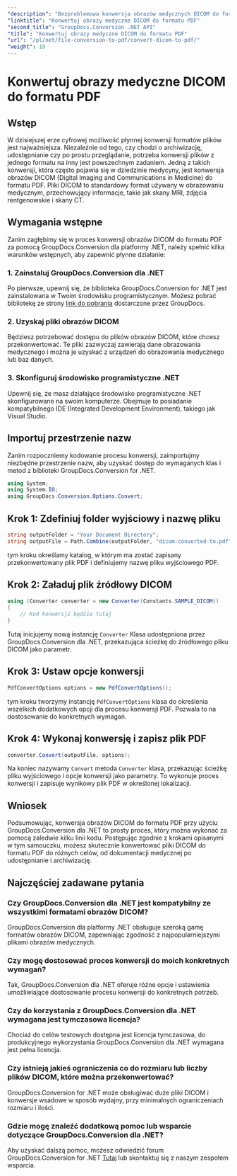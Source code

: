 ```yaml
---
"description": "Bezproblemowa konwersja obrazów medycznych DICOM do formatu PDF przy użyciu GroupDocs.Conversion dla .NET. Elastyczne, wydajne i konfigurowalne rozwiązanie konwersji."
"linktitle": "Konwertuj obrazy medyczne DICOM do formatu PDF"
"second_title": "GroupDocs.Conversion .NET API"
"title": "Konwertuj obrazy medyczne DICOM do formatu PDF"
"url": "/pl/net/file-conversion-to-pdf/convert-dicom-to-pdf/"
"weight": 19
---
```


# Konwertuj obrazy medyczne DICOM do formatu PDF

## Wstęp
W dzisiejszej erze cyfrowej możliwość płynnej konwersji formatów plików jest najważniejsza. Niezależnie od tego, czy chodzi o archiwizację, udostępnianie czy po prostu przeglądanie, potrzeba konwersji plików z jednego formatu na inny jest powszechnym zadaniem. Jedną z takich konwersji, która często pojawia się w dziedzinie medycyny, jest konwersja obrazów DICOM (Digital Imaging and Communications in Medicine) do formatu PDF. Pliki DICOM to standardowy format używany w obrazowaniu medycznym, przechowujący informacje, takie jak skany MRI, zdjęcia rentgenowskie i skany CT.
## Wymagania wstępne
Zanim zagłębimy się w proces konwersji obrazów DICOM do formatu PDF za pomocą GroupDocs.Conversion dla platformy .NET, należy spełnić kilka warunków wstępnych, aby zapewnić płynne działanie:
### 1. Zainstaluj GroupDocs.Conversion dla .NET
Po pierwsze, upewnij się, że biblioteka GroupDocs.Conversion for .NET jest zainstalowana w Twoim środowisku programistycznym. Możesz pobrać bibliotekę ze strony [link do pobrania](https://releases.groupdocs.com/conversion/net/) dostarczone przez GroupDocs.
### 2. Uzyskaj pliki obrazów DICOM
Będziesz potrzebować dostępu do plików obrazów DICOM, które chcesz przekonwertować. Te pliki zazwyczaj zawierają dane obrazowania medycznego i można je uzyskać z urządzeń do obrazowania medycznego lub baz danych.
### 3. Skonfiguruj środowisko programistyczne .NET
Upewnij się, że masz działające środowisko programistyczne .NET skonfigurowane na swoim komputerze. Obejmuje to posiadanie kompatybilnego IDE (Integrated Development Environment), takiego jak Visual Studio.

## Importuj przestrzenie nazw
Zanim rozpoczniemy kodowanie procesu konwersji, zaimportujmy niezbędne przestrzenie nazw, aby uzyskać dostęp do wymaganych klas i metod z biblioteki GroupDocs.Conversion for .NET.
```csharp
using System;
using System.IO;
using GroupDocs.Conversion.Options.Convert;
```
## Krok 1: Zdefiniuj folder wyjściowy i nazwę pliku
```csharp
string outputFolder = "Your Document Directory";
string outputFile = Path.Combine(outputFolder, "dicom-converted-to.pdf");
```
tym kroku określamy katalog, w którym ma zostać zapisany przekonwertowany plik PDF i definiujemy nazwę pliku wyjściowego PDF.
## Krok 2: Załaduj plik źródłowy DICOM
```csharp
using (Converter converter = new Converter(Constants.SAMPLE_DICOM))
{
    // Kod konwersji będzie tutaj
}
```
Tutaj inicjujemy nową instancję `Converter` Klasa udostępniona przez GroupDocs.Conversion dla .NET, przekazująca ścieżkę do źródłowego pliku DICOM jako parametr.
## Krok 3: Ustaw opcje konwersji
```csharp
PdfConvertOptions options = new PdfConvertOptions();
```
tym kroku tworzymy instancję `PdfConvertOptions` klasa do określenia wszelkich dodatkowych opcji dla procesu konwersji PDF. Pozwala to na dostosowanie do konkretnych wymagań.
## Krok 4: Wykonaj konwersję i zapisz plik PDF
```csharp
converter.Convert(outputFile, options);
```
Na koniec nazywamy `Convert` metoda `Converter` klasa, przekazując ścieżkę pliku wyjściowego i opcje konwersji jako parametry. To wykonuje proces konwersji i zapisuje wynikowy plik PDF w określonej lokalizacji.

## Wniosek
Podsumowując, konwersja obrazów DICOM do formatu PDF przy użyciu GroupDocs.Conversion dla .NET to prosty proces, który można wykonać za pomocą zaledwie kilku linii kodu. Postępując zgodnie z krokami opisanymi w tym samouczku, możesz skutecznie konwertować pliki DICOM do formatu PDF do różnych celów, od dokumentacji medycznej po udostępnianie i archiwizację.
## Najczęściej zadawane pytania
### Czy GroupDocs.Conversion dla .NET jest kompatybilny ze wszystkimi formatami obrazów DICOM?
GroupDocs.Conversion dla platformy .NET obsługuje szeroką gamę formatów obrazów DICOM, zapewniając zgodność z najpopularniejszymi plikami obrazów medycznych.
### Czy mogę dostosować proces konwersji do moich konkretnych wymagań?
Tak, GroupDocs.Conversion dla .NET oferuje różne opcje i ustawienia umożliwiające dostosowanie procesu konwersji do konkretnych potrzeb.
### Czy do korzystania z GroupDocs.Conversion dla .NET wymagana jest tymczasowa licencja?
Chociaż do celów testowych dostępna jest licencja tymczasowa, do produkcyjnego wykorzystania GroupDocs.Conversion dla .NET wymagana jest pełna licencja.
### Czy istnieją jakieś ograniczenia co do rozmiaru lub liczby plików DICOM, które można przekonwertować?
GroupDocs.Conversion for .NET może obsługiwać duże pliki DICOM i konwersje wsadowe w sposób wydajny, przy minimalnych ograniczeniach rozmiaru i ilości.
### Gdzie mogę znaleźć dodatkową pomoc lub wsparcie dotyczące GroupDocs.Conversion dla .NET?
Aby uzyskać dalszą pomoc, możesz odwiedzić forum GroupDocs.Conversion for .NET [Tutaj](https://forum.groupdocs.com/c/conversion/11) lub skontaktuj się z naszym zespołem wsparcia.